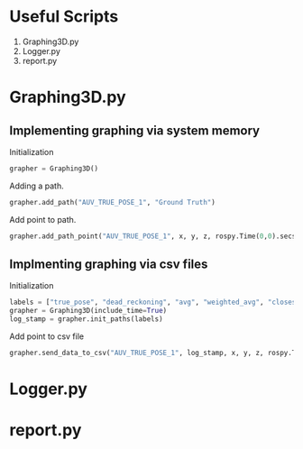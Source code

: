 # Useful Scripts
1. Graphing3D.py
2. Logger.py
3. report.py

# Graphing3D.py

## Implementing graphing via system memory

Initialization
````python
grapher = Graphing3D()
````

Adding a path.
````python
grapher.add_path("AUV_TRUE_POSE_1", "Ground Truth")
````

Add point to path.
````python
grapher.add_path_point("AUV_TRUE_POSE_1", x, y, z, rospy.Time(0,0).secs)
````

## Implmenting graphing via csv files

Initialization
````python
labels = ["true_pose", "dead_reckoning", "avg", "weighted_avg", "closest_neighbor"]
grapher = Graphing3D(include_time=True)
log_stamp = grapher.init_paths(labels)
````

Add point to csv file
````python
grapher.send_data_to_csv("AUV_TRUE_POSE_1", log_stamp, x, y, z, rospy.Time(0,0).secs)
````

# Logger.py

# report.py
